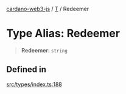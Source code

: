 [cardano-web3-js](../../../index.md) / [T](../index.md) / Redeemer

# Type Alias: Redeemer

> **Redeemer**: `string`

## Defined in

[src/types/index.ts:188](https://github.com/xray-network/cardano-web3-js/blob/c2cd49478a527b9b57b4028f4ad7add1c4bff5b8/src/types/index.ts#L188)
